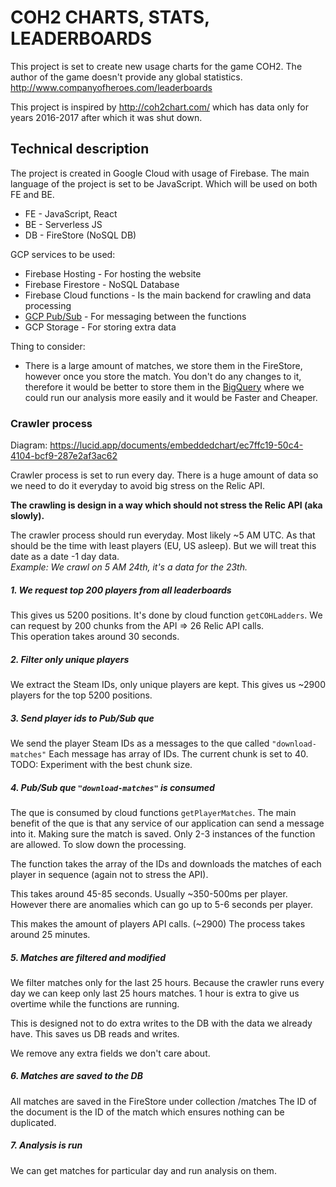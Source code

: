 # COH2 CHARTS, STATS, LEADERBOARDS

This project is set to create new usage charts for the game COH2.
The author of the game doesn't provide any global statistics.  
http://www.companyofheroes.com/leaderboards

This project is inspired by http://coh2chart.com/ which has data
only for years 2016-2017 after which it was shut down.

## Technical description

The project is created in Google Cloud with usage of Firebase.
The main language of the project is set to be JavaScript. Which will
be used on both FE and BE.

-   FE - JavaScript, React
-   BE - Serverless JS
-   DB - FireStore (NoSQL DB)

GCP services to be used:

-   Firebase Hosting - For hosting the website
-   Firebase Firestore - NoSQL Database
-   Firebase Cloud functions - Is the main backend for crawling and data processing
-   [GCP Pub/Sub](https://cloud.google.com/pubsub/docs/overview) - For messaging between the functions
-   GCP Storage - For storing extra data

Thing to consider:

-   There is a large amount of matches, we store them in the FireStore, however
    once you store the match. You don't do any changes to it, therefore it would be
    better to store them in the [BigQuery](https://cloud.google.com/bigquery/) where
    we could run our analysis more easily and it would be Faster and Cheaper.

### Crawler process

Diagram:
https://lucid.app/documents/embeddedchart/ec7ffc19-50c4-4104-bcf9-287e2af3ac62

Crawler process is set to run every day. There is a huge amount of data
so we need to do it everyday to avoid big stress on the Relic API.

**The crawling is design in a way which should not stress the Relic API (aka
slowly).**

The crawler process should run everyday. Most likely ~5 AM UTC. As that
should be the time with least players (EU, US asleep). But we will treat
this date as a date -1 day data.  
 _Example: We crawl on 5 AM 24th, it's a data for the 23th._

##### 1. We request top 200 players from all leaderboards

This gives us 5200 positions. It's done by cloud function `getCOHLadders`.
We can request by 200 chunks from the API => 26 Relic API calls.  
This operation takes around 30 seconds.

##### 2. Filter only unique players

We extract the Steam IDs, only unique players are kept.
This gives us ~2900 players for the top 5200 positions.

##### 3. Send player ids to Pub/Sub que

We send the player Steam IDs as a messages to the que called `"download-matches"`
Each message has array of IDs. The current chunk is set to 40.
TODO: Experiment with the best chunk size.

##### 4. Pub/Sub que `"download-matches"` is consumed

The que is consumed by cloud functions `getPlayerMatches`.
The main benefit of the que is that any service of our application
can send a message into it. Making sure the match is saved.
Only 2-3 instances of the function are allowed. To slow down the processing.

The function takes the array of the IDs and downloads the matches
of each player in sequence (again not to stress the API).

This takes around 45-85 seconds. Usually ~350-500ms per player. However
there are anomalies which can go up to 5-6 seconds per player.

This makes the amount of players API calls. (~2900)
The process takes around 25 minutes.

##### 5. Matches are filtered and modified

We filter matches only for the last 25 hours.
Because the crawler runs every day we can keep only last 25 hours matches.
1 hour is extra to give us overtime while the functions are running.

This is designed not to do extra writes to the DB with the data we already have.
This saves us DB reads and writes.

We remove any extra fields we don't care about.

##### 6. Matches are saved to the DB

All matches are saved in the FireStore under collection /matches
The ID of the document is the ID of the match which ensures nothing
can be duplicated.

##### 7. Analysis is run

We can get matches for particular day and run analysis on them.
